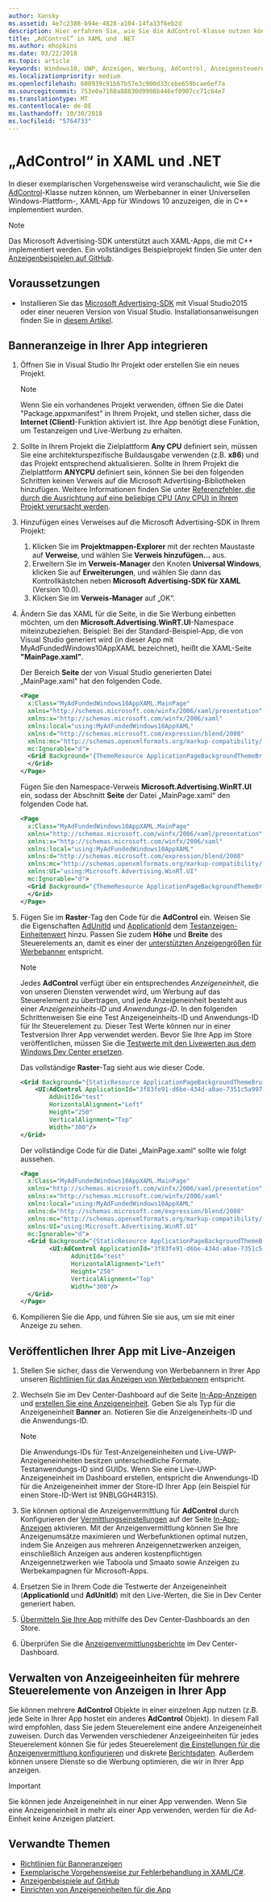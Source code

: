 ```yaml
---
author: Xansky
ms.assetid: 4e7c2388-b94e-4828-a104-14fa33f6eb2d
description: Hier erfahren Sie, wie Sie die AdControl-Klasse nutzen können, um Werbebanner in einer XAML-App für Windows 10 (UWP) anzuzeigen.
title: „AdControl“ in XAML und .NET
ms.author: mhopkins
ms.date: 03/22/2018
ms.topic: article
keywords: Windows10, UWP, Anzeigen, Werbung, AdControl, Anzeigensteuerelement, XAML, .NET, exemplarische Vorgehensweise
ms.localizationpriority: medium
ms.openlocfilehash: 600939c91b67b57e3c900d33cebe659bcae6ef7a
ms.sourcegitcommit: 753e0a7160a88830d9908b446ef0907cc71c64e7
ms.translationtype: MT
ms.contentlocale: de-DE
ms.lasthandoff: 10/30/2018
ms.locfileid: "5764733"
---
```

# <a name="adcontrol-in-xaml-and-net"></a>„AdControl“ in XAML und .NET


In dieser exemplarischen Vorgehensweise wird veranschaulicht, wie Sie die [AdControl](https://docs.microsoft.com/uwp/api/microsoft.advertising.winrt.ui.adcontrol)-Klasse nutzen können, um Werbebanner in einer Universellen Windows-Plattform-, XAML-App für Windows 10 anzuzeigen, die in C++ implementiert wurden.

> [!NOTE]
> Das Microsoft Advertising-SDK unterstützt auch XAML-Apps, die mit C++ implementiert werden. Ein vollständiges Beispielprojekt finden Sie unter den [Anzeigenbeispielen auf GitHub](http://aka.ms/githubads).

## <a name="prerequisites"></a>Voraussetzungen

* Installieren Sie das [Microsoft Advertising-SDK](http://aka.ms/ads-sdk-uwp) mit Visual Studio2015 oder einer neueren Version von Visual Studio. Installationsanweisungen finden Sie in [diesem Artikel](install-the-microsoft-advertising-libraries.md).

## <a name="integrate-a-banner-ad-into-your-app"></a>Banneranzeige in Ihrer App integrieren

1. Öffnen Sie in Visual Studio Ihr Projekt oder erstellen Sie ein neues Projekt.

    > [!NOTE]
    > Wenn Sie ein vorhandenes Projekt verwenden, öffnen Sie die Datei "Package.appxmanifest" in Ihrem Projekt, und stellen sicher, dass die **Internet (Client)**-Funktion aktiviert ist. Ihre App benötigt diese Funktion, um Testanzeigen und Live-Werbung zu erhalten.

2. Sollte in Ihrem Projekt die Zielplattform **Any CPU** definiert sein, müssen Sie eine architekturspezifische Buildausgabe verwenden (z.B. **x86**) und das Projekt entsprechend aktualisieren. Sollte in Ihrem Projekt die Zielplattform **ANYCPU** definiert sein, können Sie bei den folgenden Schritten keinen Verweis auf die Microsoft Advertising-Bibliotheken hinzufügen. Weitere Informationen finden Sie unter [Referenzfehler, die durch die Ausrichtung auf eine beliebige CPU (Any CPU) in Ihrem Projekt verursacht werden](known-issues-for-the-advertising-libraries.md#reference_errors).

3. Hinzufügen eines Verweises auf die Microsoft Advertising-SDK in Ihrem Projekt:

    1. Klicken Sie im **Projektmappen-Explorer** mit der rechten Maustaste auf **Verweise**, und wählen Sie **Verweis hinzufügen...** aus.
    2.  Erweitern Sie im **Verweis-Manager** den Knoten **Universal Windows**, klicken Sie auf **Erweiterungen**, und wählen Sie dann das Kontrollkästchen neben **Microsoft Advertising-SDK für XAML** (Version 10.0).
    3.  Klicken Sie im **Verweis-Manager** auf „OK“.

4.  Ändern Sie das XAML für die Seite, in die Sie Werbung einbetten möchten, um den **Microsoft.Advertising.WinRT.UI**-Namespace miteinzubeziehen. Beispiel: Bei der Standard-Beispiel-App, die von Visual Studio generiert wird (in dieser App mit MyAdFundedWindows10AppXAML bezeichnet), heißt die XAML-Seite **"MainPage.xaml"**.

    Der Bereich **Seite** der von Visual Studio generierten Datei „MainPage.xaml“ hat den folgenden Code.

    ``` xml
    <Page
      x:Class="MyAdFundedWindows10AppXAML.MainPage"
      xmlns="http://schemas.microsoft.com/winfx/2006/xaml/presentation"
      xmlns:x="http://schemas.microsoft.com/winfx/2006/xaml"
      xmlns:local="using:MyAdFundedWindows10AppXAML"
      xmlns:d="http://schemas.microsoft.com/expression/blend/2008"
      xmlns:mc="http://schemas.openxmlformats.org/markup-compatibility/2006"
      mc:Ignorable="d">
      <Grid Background="{ThemeResource ApplicationPageBackgroundThemeBrush}">
      </Grid>
    </Page>
    ```

    Fügen Sie den Namespace-Verweis **Microsoft.Advertising.WinRT.UI** ein, sodass der Abschnitt **Seite** der Datei „MainPage.xaml“ den folgenden Code hat.

    ``` xml
    <Page
      x:Class="MyAdFundedWindows10AppXAML.MainPage"
      xmlns="http://schemas.microsoft.com/winfx/2006/xaml/presentation"
      xmlns:x="http://schemas.microsoft.com/winfx/2006/xaml"
      xmlns:local="using:MyAdFundedWindows10AppXAML"
      xmlns:d="http://schemas.microsoft.com/expression/blend/2008"
      xmlns:mc="http://schemas.openxmlformats.org/markup-compatibility/2006"
      xmlns:UI="using:Microsoft.Advertising.WinRT.UI"
      mc:Ignorable="d">
      <Grid Background="{ThemeResource ApplicationPageBackgroundThemeBrush}">
      </Grid>
    </Page>
    ```

5. Fügen Sie im **Raster**-Tag den Code für die **AdControl** ein. Weisen Sie die Eigenschaften [AdUnitId](https://docs.microsoft.com/uwp/api/microsoft.advertising.winrt.ui.adcontrol.adunitid) und [ApplicationId](https://docs.microsoft.com/uwp/api/microsoft.advertising.winrt.ui.adcontrol.applicationid) dem [Testanzeigen-Einheitenwert](set-up-ad-units-in-your-app.md#test-ad-units) hinzu. Passen Sie zudem **Höhe** und **Breite** des Steuerelements an, damit es einer der [unterstützten Anzeigengrößen für Werbebanner](supported-ad-sizes-for-banner-ads.md) entspricht.

    > [!NOTE]
    > Jedes **AdControl** verfügt über ein entsprechendes *Anzeigeneinheit*, die von unseren Diensten verwendet wird, um Werbung auf das Steuerelement zu übertragen, und jede Anzeigeneinheit besteht aus einer *Anzeigeneinheits-ID* und *Anwendungs-ID*. In den folgenden Schrittenweisen Sie eine Test Anzeigeneinheits-ID und Anwendungs-ID für Ihr Steuerelement zu. Dieser Test Werte können nur in einer Testversion Ihrer App verwendet werden. Bevor Sie Ihre App im Store veröffentlichen, müssen Sie die [Testwerte mit den Livewerten aus dem Windows Dev Center ersetzen](#release).

    Das vollständige **Raster**-Tag sieht aus wie dieser Code.

    ``` xml
    <Grid Background="{StaticResource ApplicationPageBackgroundThemeBrush}">
        <UI:AdControl ApplicationId="3f83fe91-d6be-434d-a0ae-7351c5a997f1"
            AdUnitId="test"
            HorizontalAlignment="Left"
            Height="250"
            VerticalAlignment="Top"
            Width="300"/>
    </Grid>
    ```

    Der vollständige Code für die Datei „MainPage.xaml“ sollte wie folgt aussehen.

    ``` xml
    <Page
      x:Class="MyAdFundedWindows10AppXAML.MainPage"
      xmlns="http://schemas.microsoft.com/winfx/2006/xaml/presentation"
      xmlns:x="http://schemas.microsoft.com/winfx/2006/xaml"
      xmlns:local="using:MyAdFundedWindows10AppXAML"
      xmlns:d="http://schemas.microsoft.com/expression/blend/2008"
      xmlns:mc="http://schemas.openxmlformats.org/markup-compatibility/2006"
      xmlns:UI="using:Microsoft.Advertising.WinRT.UI"
      mc:Ignorable="d">
      <Grid Background="{StaticResource ApplicationPageBackgroundThemeBrush}">
            <UI:AdControl ApplicationId="3f83fe91-d6be-434d-a0ae-7351c5a997f1"
                  AdUnitId="test"
                  HorizontalAlignment="Left"
                  Height="250"
                  VerticalAlignment="Top"
                  Width="300"/>
      </Grid>
    </Page>
    ```

6.  Kompilieren Sie die App, und führen Sie sie aus, um sie mit einer Anzeige zu sehen.

<span id="release" />

## <a name="release-your-app-with-live-ads"></a>Veröffentlichen Ihrer App mit Live-Anzeigen

1. Stellen Sie sicher, dass die Verwendung von Werbebannern in Ihrer App unseren [Richtlinien für das Anzeigen von Werbebannern](ui-and-user-experience-guidelines.md#guidelines-for-banner-ads) entspricht.

2.  Wechseln Sie im Dev Center-Dashboard auf die Seite [In-App-Anzeigen](../publish/in-app-ads.md) und [erstellen Sie eine Anzeigeneinheit](set-up-ad-units-in-your-app.md#live-ad-units). Geben Sie als Typ für die Anzeigeneinheit **Banner** an. Notieren Sie die Anzeigeneinheits-ID und die Anwendungs-ID.
    > [!NOTE]
    > Die Anwendungs-IDs für Test-Anzeigeneinheiten und Live-UWP-Anzeigeneinheiten besitzen unterschiedliche Formate. Testanwendungs-ID sind GUIDs. Wenn Sie eine Live-UWP-Anzeigeneinheit im Dashboard erstellen, entspricht die Anwendungs-ID für die Anzeigeneinheit immer der Store-ID Ihrer App (ein Beispiel für einen Store-ID-Wert ist 9NBLGGH4R315).

3. Sie können optional die Anzeigenvermittlung für **AdControl** durch Konfigurieren der [Vermittlungseinstellungen](../publish/in-app-ads.md#mediation) auf der Seite [In-App-Anzeigen](../publish/in-app-ads.md) aktivieren. Mit der Anzeigenvermittlung können Sie Ihre Anzeigenumsätze maximieren und Werbefunktionen optimal nutzen, indem Sie Anzeigen aus mehreren Anzeigennetzwerken anzeigen, einschließlich Anzeigen aus anderen kostenpflichtigen Anzeigennetzwerken wie Taboola und Smaato sowie Anzeigen zu Werbekampagnen für Microsoft-Apps.

4.  Ersetzen Sie in Ihrem Code die Testwerte der Anzeigeneinheit (**ApplicationId** und **AdUnitId**) mit den Live-Werten, die Sie in Dev Center generiert haben.

5.  [Übermitteln Sie Ihre App](../publish/app-submissions.md) mithilfe des Dev Center-Dashboards an den Store.

6.  Überprüfen Sie die [Anzeigenvermittlungsberichte](../publish/advertising-performance-report.md) im Dev Center-Dashboard.

<span id="manage" />

## <a name="manage-ad-units-for-multiple-ad-controls-in-your-app"></a>Verwalten von Anzeigeeinheiten für mehrere Steuerelemente von Anzeigen in Ihrer App

Sie können mehrere **AdControl** Objekte in einer einzelnen App nutzen (z.B. jede Seite in Ihrer App hostet ein anderes **AdControl** Objekt). In diesem Fall wird empfohlen, dass Sie jedem Steuerelement eine andere Anzeigeneinheit zuweisen. Durch das Verwenden verschiedener Anzeigeeinheiten für jedes Steuerelement können Sie für jedes Steuerelement [die Einstellungen für die Anzeigenvermittlung konfigurieren](../publish/in-app-ads.md#mediation) und diskrete [Berichtsdaten](../publish/advertising-performance-report.md). Außerdem können unsere Dienste so die Werbung optimieren, die wir in Ihrer App anzeigen.

> [!IMPORTANT]
> Sie können jede Anzeigeneinheit in nur einer App verwenden. Wenn Sie eine Anzeigeneinheit in mehr als einer App verwenden, werden für die Ad-Einheit keine Anzeigen platziert.

## <a name="related-topics"></a>Verwandte Themen

* [Richtlinien für Banneranzeigen](ui-and-user-experience-guidelines.md#guidelines-for-banner-ads)
* [Exemplarische Vorgehensweise zur Fehlerbehandlung in XAML/C#](error-handling-in-xamlc-walkthrough.md).
* [Anzeigenbeispiele auf GitHub](http://aka.ms/githubads)
* [Einrichten von Anzeigeneinheiten für die App](set-up-ad-units-in-your-app.md)
